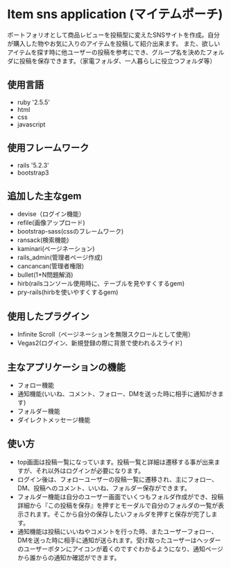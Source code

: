 # Item sns application (マイテムポーチ)

ポートフォリオとして商品レビューを投稿型に変えたSNSサイトを作成。自分が購入した物やお気に入りのアイテムを投稿して紹介出来ます。
また、欲しいアイテムを探す時に他ユーザーの投稿を参考にでき、グループ名を決めたフォルダに投稿を保存できます。（家電フォルダ、一人暮らしに役立つフォルダ等）

## 使用言語
* ruby '2.5.5'
* html
* css
* javascript

## 使用フレームワーク
* rails '5.2.3'
* bootstrap3

## 追加した主なgem
* devise（ログイン機能）
* refile(画像アップロード)
* bootstrap-sass(cssのフレームワーク)
* ransack(検索機能)
* kaminari(ページネーション)
* rails_admin(管理者ページ作成)
* cancancan(管理者権限)
* bullet(1+N問題解消)
* hirb(railsコンソール使用時に、テーブルを見やすくするgem)
* pry-rails(hirbを使いやすくするgem)

## 使用したプラグイン
* Infinite Scroll（ページネーションを無限スクロールとして使用）
* Vegas2(ログイン、新規登録の際に背景で使われるスライド)

## 主なアプリケーションの機能
* フォロー機能
* 通知機能(いいね、コメント、フォロー、DMを送った時に相手に通知がきます)
* フォルダー機能
* ダイレクトメッセージ機能

## 使い方
* top画面は投稿一覧になっています。投稿一覧と詳細は遷移する事が出来ますが、それ以外はログインが必要になります。
* ログイン後は、フォローユーザーの投稿一覧に遷移され、主にフォロー、DM、投稿へのコメント、いいね、フォルダー保存ができます。
* フォルダー機能は自分のユーザー画面でいくつもフォルダ作成ができ、投稿詳細から『この投稿を保存』を押すとモーダルで自分のフォルダの一覧が表示されます。そこから自分の保存したいフォルダを押すと保存が完了します。
* 通知機能は投稿にいいねやコメントを行った時、またユーザーフォロー、DMを送った時に相手に通知が送られます。受け取ったユーザーはヘッダーのユーザーボタンにアイコンが着くのですぐわかるようになり、通知ページから誰からの通知か確認ができます。


